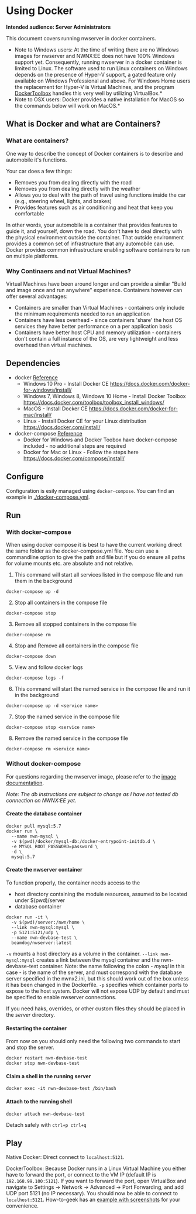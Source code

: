 # Using Docker

**Intended audience: Server Administrators**

This document covers running nwserver in docker containers.

* Note to Windows users: At the time of writing there are no Windows images for nwserver and NWNX:EE does not have 100% Windows support yet. Consequently, running nwserver in a docker container is limited to Linux. The software used to run Linux containers on Windows depends on the presence of Hyper-V support, a gated feature only available on Windows Professional and above. For Windows Home users the replacement for Hyper-V is Virtual Machines, and the program [DockerToolbox](https://docs.docker.com/toolbox/overview/) handles this very well by utilizing VirtualBox.*
* Note to OSX users: Docker provides a native installation for MacOS so the commands below will work on MacOS.*

## What is Docker and what are Containers?

### What are containers?

One way to describe the concept of Docker containers is to describe and automobile it's functions.

Your car does a few things:

* Removes you from dealing directly with the road
* Removes you from dealing directly with the weather
* Allows you to deal with the path of travel using functions inside the car (e.g., steering wheel, lights, and brakes)
* Provides features such as air conditioning and heat that keep you comfortable

In other words, your automobile is a container that provides features to guide it, and yourself, down the road. 
You don’t have to deal directly with the physical environment outside the container.  That outside environment provides a 
common set of infrastructure that any automobile can use.  Docker provides common infrastructure enabling software containers 
to run on multiple platforms.  

### Why Continaers and not Virtual Machines?

Virtual Machines have been around longer and can provide a similar "Build and image once and run anywhere" experience. Containers however can offer 
several advantages:

* Containers are smaller than Virtual Machines - containers only include the minimum requirements needed to run an application
* Containers have less overhead - since containers 'share' the host OS services they have better performance on a per application basis
* Containers have better host CPU and memory utilization - containers don't contain a full instance of the OS, are very lightweight and less overhead than virtual machines.


## Dependencies

* docker [Reference](https://docs.docker.com/edge/engine/reference/commandline/docker/)
    * Windows 10 Pro - Install Docker CE https://docs.docker.com/docker-for-windows/install/
    * Windows 7, Windows 8, Windows 10 Home - Install Docker Toolbox https://docs.docker.com/toolbox/toolbox_install_windows/
    * MacOS - Install Docker CE https://docs.docker.com/docker-for-mac/install/
    * Linux - Install Docker CE for your Linux distribution https://docs.docker.com/install/
* docker-compose [Reference](https://docs.docker.com/compose/compose-file/compose-file-v2/)
    * Docker for Windows and Docker Toobox have docker-compose included - no additional steps are required
    * Docker for Mac or Linux - Follow the steps here https://docs.docker.com/compose/install/

## Configure

Configuration is esily managed using `docker-compose`. You can find an example in [./docker-compose.yml](https://github.com/jakkn/nwn-devbase/blob/master/docker/docker-compose.yml).

## Run

### With docker-compose
When using docker compose it is best to have the current working direct the same folder as the docker-compose.yml file.  You can use a commandline 
option to give the path and file but if you do ensure all paths for volume mounts etc. are absolute and not relative.

1. This command will start all services listed in the compose file and run them in the background
```
docker-compose up -d
```

2. Stop all containers in the compose file
```
docker-compose stop
```

3. Remove all stopped containers in the compose file
```
docker-compose rm
```

4. Stop and Remove all containers in the compose file
```
docker-compose down
```

5. View and follow docker logs 
```
docker-compose logs -f
```

6. This command will start the named service in the compose file and run it in the background
```
docker-compose up -d <service name>
```

7. Stop the named service in the compose file
```
docker-compose stop <service name>
```

8. Remove the named service in the compose file 
```
docker-compose rm <service name>
```


### Without docker-compose

For questions regarding the nwserver image, please refer to the [image documentation](https://hub.docker.com/r/beamdog/nwserver/).

*Note: The db instructions are subject to change as I have not tested db connection on NWNX:EE yet.*

#### Create the database container
```
docker pull mysql:5.7
docker run \
  --name nwn-mysql \
  -v $(pwd)/docker/mysql-db:/docker-entrypoint-initdb.d \
  -e MYSQL_ROOT_PASSWORD=password \
  -d \
  mysql:5.7
```

#### Create the nwserver container
To function properly, the container needs access to the
- host directory containing the module resources, assumed to be located under $(pwd)/server
- database container

```
docker run -it \
  -v $(pwd)/server:/nwn/home \
  --link nwn-mysql:mysql \
  -p 5121:5121/udp \
  --name nwn-devbase-test \
  beamdog/nwserver:latest
```

`-v` mounts a host directory as a volume in the container. `--link nwn-mysql:mysql` creates a link between the mysql container and the nwn-devbase-test container. Note: the name following the colon - *mysql* in this case - is the name of the server, and must correspond with the database server specified in the nwnx2.ini, but this should work out of the box unless it has been changed in the Dockerfile. `-p` specifies which container ports to expose to the host system. Docker will not expose UDP by default and must be specified to enable nwserver connections.

If you need haks, overrides, or other custom files they should be placed in the *server* directory.

#### Restarting the container
From now on you should only need the following two commands to start and stop the server.
```
docker restart nwn-devbase-test
docker stop nwn-devbase-test
```

#### Claim a shell in the running server
```
docker exec -it nwn-devbase-test /bin/bash
```

#### Attach to the running shell
```
docker attach nwn-devbase-test
```
Detach safely with `ctrl+p ctrl+q`


## Play

Native Docker: Direct connect to `localhost:5121`.

DockerToolbox: Because Docker runs in a Linux Virtual Machine you either have to forward the port, or connect to the VM IP (default IP is `192.168.99.100:5121`). If you want to forward the port, open VirtualBox and navigate to Settings -> Network -> Advanced -> Port Forwarding, and add UDP port 5121 (no IP necessary). You should now be able to connect to `localhost:5121`. How-to-geek has an [example with screenshots](https://www.howtogeek.com/122641/how-to-forward-ports-to-a-virtual-machine-and-use-it-as-a-server/) for your convenience.
